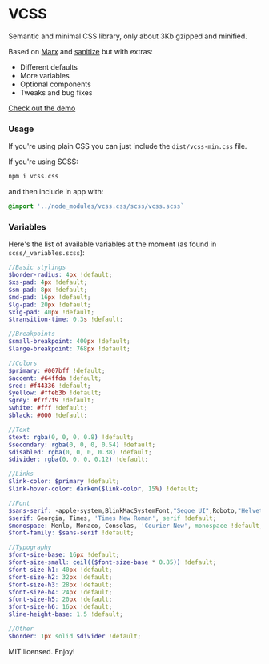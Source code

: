 # VCSS

Semantic and minimal CSS library, only about 3Kb gzipped and minified.

Based on [Marx](https://mblode.github.io/marx/) and [sanitize](https://csstools.github.io/sanitize.css/) but with extras:

* Different defaults
* More variables
* Optional components
* Tweaks and bug fixes

[Check out the demo](https://eldoy.github.io/vcss/)

### Usage

If you're using plain CSS you can just include the `dist/vcss-min.css` file.

If you're using SCSS:
```bash
npm i vcss.css
```

and then include in app with:
```scss
@import '../node_modules/vcss.css/scss/vcss.scss`
```

### Variables

Here's the list of available variables at the moment (as found in `scss/_variables.scss`):

```scss
//Basic stylings
$border-radius: 4px !default;
$xs-pad: 4px !default;
$sm-pad: 8px !default;
$md-pad: 16px !default;
$lg-pad: 20px !default;
$xlg-pad: 40px !default;
$transition-time: 0.3s !default;

//Breakpoints
$small-breakpoint: 400px !default;
$large-breakpoint: 768px !default;

//Colors
$primary: #007bff !default;
$accent: #64ffda !default;
$red: #f44336 !default;
$yellow: #ffeb3b !default;
$grey: #f7f7f9 !default;
$white: #fff !default;
$black: #000 !default;

//Text
$text: rgba(0, 0, 0, 0.8) !default;
$secondary: rgba(0, 0, 0, 0.54) !default;
$disabled: rgba(0, 0, 0, 0.38) !default;
$divider: rgba(0, 0, 0, 0.12) !default;

//Links
$link-color: $primary !default;
$link-hover-color: darken($link-color, 15%) !default;

//Font
$sans-serif: -apple-system,BlinkMacSystemFont,"Segoe UI",Roboto,"Helvetica Neue",Arial,sans-serif,"Apple Color Emoji","Segoe UI Emoji","Segoe UI Symbol" !default;
$serif: Georgia, Times, 'Times New Roman', serif !default;
$monospace: Menlo, Monaco, Consolas, 'Courier New', monospace !default;
$font-family: $sans-serif !default;

//Typography
$font-size-base: 16px !default;
$font-size-small: ceil(($font-size-base * 0.85)) !default;
$font-size-h1: 40px !default;
$font-size-h2: 32px !default;
$font-size-h3: 28px !default;
$font-size-h4: 24px !default;
$font-size-h5: 20px !default;
$font-size-h6: 16px !default;
$line-height-base: 1.5 !default;

//Other
$border: 1px solid $divider !default;
```

MIT licensed. Enjoy!
